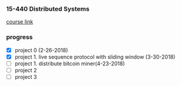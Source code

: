 ### 15-440 Distributed Systems
[course link](http://www.cs.cmu.edu/~srini/15-440/assignments.html)

### progress
- [x] project 0  (2-26-2018)
- [x] project 1. live sequence protocol with sliding window (3-30-2018)
- [ ] project 1. distribute bitcoin miner(4-23-2018)
- [ ] project 2
- [ ] project 3
